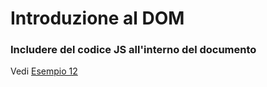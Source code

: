  
# Introduzione al DOM

### Includere del codice JS all'interno del documento
Vedi [Esempio 12](https://pages.github.com)

